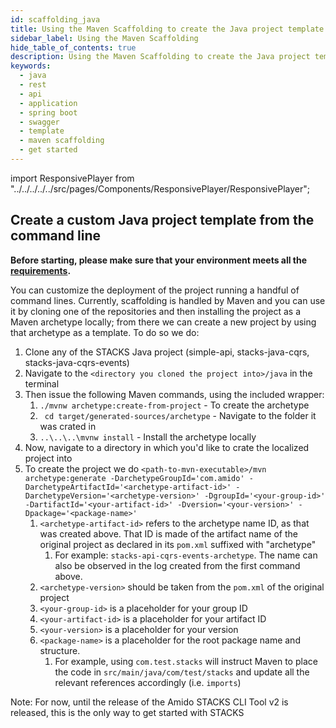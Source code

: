 ```yaml
---
id: scaffolding_java
title: Using the Maven Scaffolding to create the Java project template
sidebar_label: Using the Maven Scaffolding
hide_table_of_contents: true
description: Using the Maven Scaffolding to create the Java project template
keywords:
  - java
  - rest 
  - api
  - application
  - spring boot
  - swagger
  - template
  - maven scaffolding
  - get started
---
```


import ResponsivePlayer from "../../../../../src/pages/Components/ResponsivePlayer/ResponsivePlayer";

## Create a custom Java project template from the command line

<ResponsivePlayer url="https://vimeo.com/640390929" />


**Before starting, please make sure that your environment meets all the [requirements](requirements_java.md).**

You can customize the deployment of the project running a handful of command lines. Currently, scaffolding is handled by Maven and you can use it
by cloning one of the repositories and then installing the project as a Maven archetype locally; from there we can create a new project by using
that archetype as a template. To do so we do:

1. Clone any of the STACKS Java project (simple-api, stacks-java-cqrs, stacks-java-cqrs-events)
2. Navigate to the `<directory you cloned the project into>/java` in the terminal
3. Then issue the following Maven commands, using the included wrapper:
   1. ``./mvnw archetype:create-from-project`` - To create the archetype
   2. `` cd target/generated-sources/archetype`` - Navigate to the folder it was crated in
   3. ``..\..\..\mvnw install`` - Install the archetype locally
4. Now, navigate to a directory in which you'd like to crate the localized project into
5. To create the project we do ``<path-to-mvn-executable>/mvn archetype:generate -DarchetypeGroupId='com.amido' -DarchetypeArtifactId='<archetype-artifact-id>' -DarchetypeVersion='<archetype-version>' -DgroupId='<your-group-id>' -DartifactId='<your-artifact-id>' -Dversion='<your-version>' -Dpackage='<package-name>'``
   1. `<archetype-artifact-id>` refers to the archetype name ID, as that was created above. That ID is made of the artifact name of the original
      project as declared in its `pom.xml` suffixed with "archetype"
      1. For example: `stacks-api-cqrs-events-archetype`. The name can also be observed in the log created from the first command above.
   2. `<archetype-version>` should be taken from the `pom.xml` of the original project
   3. `<your-group-id>` is a placeholder for your group ID
   4. `<your-artifact-id>` is a placeholder for your artifact ID
   5. `<your-version>` is a placeholder for your version
   6. `<package-name>` is a placeholder for the root package name and structure. 
      1. For example, using `com.test.stacks` will instruct Maven to place the code in `src/main/java/com/test/stacks` and update all the relevant references accordingly (i.e. `imports`)


Note: For now, until the release of the Amido STACKS CLI Tool v2 is released, this is the only way to get started with STACKS
